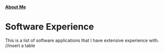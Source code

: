 #### [About Me](./about)


# Software Experience
  This is a list of software applications that I have extensive experience with.
  //insert a table
